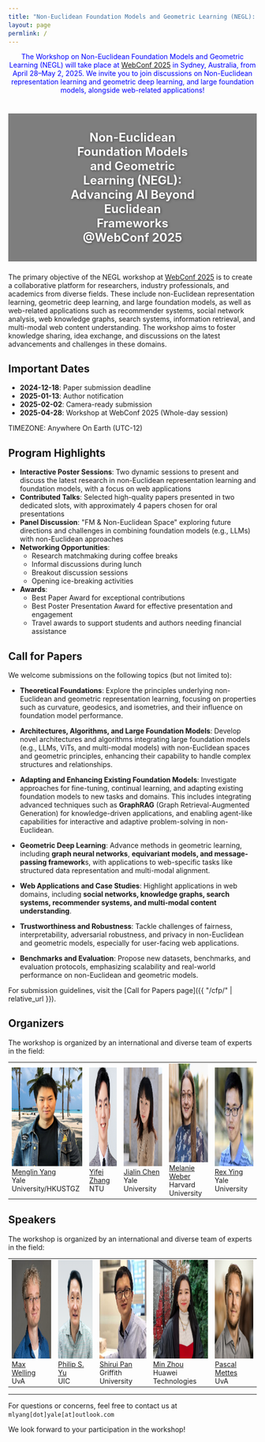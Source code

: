 ```yaml
---
title: "Non-Euclidean Foundation Models and Geometric Learning (NEGL): Advancing AI Beyond Euclidean Frameworks"
layout: page
permlink: /
---
```


<link rel="stylesheet" href="style.css">

<div style="color: blue; text-align: center; margin-bottom: 5ex;">
<p>The Workshop on Non-Euclidean Foundation Models and Geometric Learning (NEGL) will take place at <a href="https://www2025.thewebconf.org/"> WebConf 2025</a> in Sydney, Australia, from April 28–May 2, 2025.
We invite you to join discussions on Non-Euclidean representation learning and geometric deep learning, and large foundation models, alongside web-related applications!</p>
</div>

<!-- <div style="text-align: center; margin-top: 3ex; margin-bottom: 3ex;">
<img src="banner.png" alt="Workshop Banner" style="width: 100%; margin-bottom: 2ex;">
</div> -->

<div style="text-align: center; margin-top: 3ex; margin-bottom: 3ex; position: relative; width: 100%; height: 300px; background-image: url('banner2.webp'); background-size: cover; background-position: center;">
    <div style="position: absolute; top: 0; left: 0; width: 100%; height: 100%; background-color: rgba(0, 0, 0, 0.5);"></div>
  <div style="position: absolute; top: 50%; left: 50%; transform: translate(-50%, -50%); color: white; font-size: 24px; font-weight: bold; text-shadow: 1px 1px 5px rgba(0, 0, 0, 0.5);">
    Non-Euclidean Foundation Models and Geometric Learning (NEGL): Advancing AI Beyond Euclidean Frameworks @WebConf 2025
  </div>
</div>

The primary objective of the NEGL workshop at [WebConf 2025](https://www2025.thewebconf.org/) is to create a collaborative platform for researchers, industry professionals, and academics from diverse fields. These include non-Euclidean representation learning, geometric deep learning, and large foundation models, as well as web-related applications such as recommender systems, social network analysis, web knowledge graphs, search systems, information retrieval, and multi-modal web content understanding. The workshop aims to foster knowledge sharing, idea exchange, and discussions on the latest advancements and challenges in these domains.

## Important Dates

* **2024-12-18**: Paper submission deadline  
* **2025-01-13**: Author notification  
* **2025-02-02**: Camera-ready submission  
* **2025-04-28**: Workshop at WebConf 2025 (Whole-day session)

TIMEZONE: Anywhere On Earth (UTC-12)


## Program Highlights

* **Interactive Poster Sessions**: Two dynamic sessions to present and discuss the latest research in non-Euclidean representation learning and foundation models, with a focus on web applications
* **Contributed Talks**: Selected high-quality papers presented in two dedicated slots, with approximately 4 papers chosen for oral presentations
* **Panel Discussion**: "FM & Non-Euclidean Space" exploring future directions and challenges in combining foundation models (e.g., LLMs) with non-Euclidean approaches
* **Networking Opportunities**:
  - Research matchmaking during coffee breaks
  - Informal discussions during lunch
  - Breakout discussion sessions
  - Opening ice-breaking activities
* **Awards**:
  - Best Paper Award for exceptional contributions
  - Best Poster Presentation Award for effective presentation and engagement
  - Travel awards to support students and authors needing financial assistance


## Call for Papers

We welcome submissions on the following topics (but not limited to):

- **Theoretical Foundations**: Explore the principles underlying non-Euclidean and geometric representation learning, focusing on properties such as curvature, geodesics, and isometries, and their influence on foundation model performance.

- **Architectures, Algorithms, and Large Foundation Models**: Develop novel architectures and algorithms integrating large foundation models (e.g., LLMs, ViTs, and multi-modal models) with non-Euclidean spaces and geometric principles, enhancing their capability to handle complex structures and relationships.

- **Adapting and Enhancing Existing Foundation Models**: Investigate approaches for fine-tuning, continual learning, and adapting existing foundation models to new tasks and domains. This includes integrating advanced techniques such as **GraphRAG** (Graph Retrieval-Augmented Generation) for knowledge-driven applications, and enabling agent-like capabilities for interactive and adaptive problem-solving in non-Euclidean.

- **Geometric Deep Learning**: Advance methods in geometric learning, including **graph neural networks**, **equivariant models, and message-passing framework**s, with applications to web-specific tasks like structured data representation and multi-modal alignment.

- **Web Applications and Case Studies**: Highlight applications in web domains, including **social networks, knowledge graphs, search systems, recommender systems, and multi-modal content understanding**.

- **Trustworthiness and Robustness**: Tackle challenges of fairness, interpretability, adversarial robustness, and privacy in non-Euclidean and geometric models, especially for user-facing web applications.

- **Benchmarks and Evaluation**: Propose new datasets, benchmarks, and evaluation protocols, emphasizing scalability and real-world performance on non-Euclidean and geometric models.




For submission guidelines, visit the [Call for Papers page]({{ "/cfp/" | relative_url }}).

## Organizers

The workshop is organized by an international and diverse team of experts in the field:

<table>
  <tr>
    <td> 
      <img src="/images/people/menglin.png?raw=true" alt="1" width=200px height=200px><br/>
      <a href="https://yangmenglin.site/">Menglin Yang</a><br/>
      Yale University/HKUSTGZ
    </td>
    <td> 
      <img src="/images/people/yifei_L.png?raw=true" alt="1" width=200px height=200px><br/>
      <a href="http://yifeiacc.github.io/">Yifei Zhang</a><br/>
      NTU
    </td>
    <td> 
      <img src="/images/people/jialin.png?raw=true" alt="1" width=200px height=200px><br/>
      <a href="https://cather-chen.github.io/">Jialin Chen</a><br/>
      Yale University
    </td>
    <td> 
      <img src="/images/people/Melanie.png?raw=true" alt="1" width=200px height=200px><br/>
      <a href="http://melanie-weber.com/">Melanie Weber</a><br/>
      Harvard University
    </td>
    <td> 
      <img src="/images/people/rex.png?raw=true" alt="1" width=200px height=200px><br/>
      <a href="https://www.cs.yale.edu/homes/ying-rex/">Rex Ying</a><br/>
      Yale University
    </td>
  </tr> 
</table>

## Speakers

The workshop is organized by an international and diverse team of experts in the field:

<table>
  <tr>
    <td> 
      <img src="/images/people/max.png?raw=true" alt="1" width=200px height=200px><br/>
      <a href="https://staff.fnwi.uva.nl/m.welling/">Max Welling</a><br/>
      UvA
    </td>
    <td> 
      <img src="/images/people/philip.png?raw=true" alt="1" width=200px height=200px><br/>
      <a href="https://cs.uic.edu/profiles/philip-yu/">Philip S. Yu</a><br/>
      UIC
    </td>
    <td> 
      <img src="/images/people/shirui.png?raw=true" alt="1" width=200px height=200px><br/>
      <a href="https://scholar.google.com.au/citations?user=frWRJN4AAAAJ&hl=en">Shirui Pan</a><br/>
      Griffith University
    </td>
    <td> 
      <img src="/images/people/min.png?raw=true" alt="1" width=200px height=200px><br/>
      <a href="https://scholar.google.com/citations?user=P8WYyYIAAAAJ&hl=en">Min Zhou</a><br/>
      Huawei Technologies
    </td>
    <td> 
      <img src="/images/people/pascal.png?raw=true" alt="1" width=200px height=200px><br/>
      <a href="https://staff.fnwi.uva.nl/p.s.m.mettes/">Pascal Mettes</a><br/>
      UvA
    </td>
  </tr> 
</table>

---

For questions or concerns, feel free to contact us at `mlyang[dot]yale[at]outlook.com`

We look forward to your participation in the workshop!

